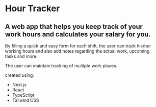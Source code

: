 # Hour Tracker

## A web app that helps you keep track of your work hours and calculates your salary for you.

By filling a quick and easy form for each shift, the user can track his/her working hours and also add notes regarding the actual work, upcoming tasks and more.

The user can maintain tracking of multiple work places.

created using:

- Next.js
- React
- TypeScript
- Tailwind CSS
